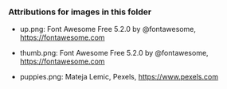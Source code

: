 ### Attributions for images in this folder

  - up.png: Font Awesome Free 5.2.0 by @fontawesome, https://fontawesome.com
  
  - thumb.png: Font Awesome Free 5.2.0 by @fontawesome, https://fontawesome.com

  - puppies.png: Mateja Lemic, Pexels, https://www.pexels.com
